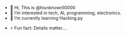 - 👋 Hi, This is @hiunknown10000
- 👀 I’m interested in tech, AI, programming, electronics.
- 🌱 I’m currently learning Hacking.py
<!---💞️ I’m looking to collaborate on ...
- 📫 How to reach me ...
- 😄 Pronouns: --->
- ⚡ Fun fact: Details matter....

<!---
hiunknown10000/hiunknown10000 is a ✨ special ✨ repository because its `README.md` (this file) appears on your GitHub profile.
You can click the Preview link to take a look at your changes.
--->
